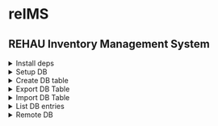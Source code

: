 # reIMS
## REHAU Inventory Management System
<details>
  <summary>Install deps</summary>
  
```
pip --trusted-host pypi.org --trusted-host pypi.python.org --trusted-host files.pythonhosted.org  --trusted-host piwheels.org install -r requirements.txt
sudo apt-get update
sudo apt-get install postgresql
sudo apt-get install python3-kivy
sudo apt-get install python3-psycopg2
```
</details>

<details>
  <summary>Setup DB</summary>
  
```
sudo su postgres
createuser pi -P --interactive
psql
CREATE DATABASE pi;
exit
exit
psql
CREATE DATABASE reims;
```
</details>

<details>
  <summary>Create DB table</summary>
  
```sql
CREATE TABLE IF NOT EXISTS cords (
    item VARCHAR (255) PRIMARY KEY,
    amount INT NOT NULL,
    connector VARCHAR (255) NOT NULL,
    color VARCHAR (255) NOT NULL,
    type VARCHAR (255) NOT NULL,
    length INT NOT NULL,
    class VARCHAR (255) NOT NULL,
    mode VARCHAR (255)
);
```
</details>

<details>
  <summary>Export DB Table</summary>
  
```sql
COPY cords TO '/home/pi/reIMS/table.csv' DELIMITER ',' CSV HEADER;
```
</details>

<details>
  <summary>Import DB Table</summary>
  
```sql
COPY cords(item,amount,connector,color,type,length,class,mode)
FROM '/home/pi/reIMS/table.csv' DELIMITER ',' CSV HEADER;
```
</details>

<details>
  <summary>List DB entries</summary>
  
```sql
SELECT * FROM cords;
```
</details>

<details>
  <summary>Remote DB</summary>
  
```
sudo nano /etc/postgresql/13/main/pg_hba.conf
```
```
host    all             all              0.0.0.0/0                       trust
host    all             all              ::/0                            trust
```
```
sudo nano /etc/postgresql/13/main/postgresql.conf
```
```
listen_addresses = '*'
```
```
sudo /etc/init.d/postgresql restart
```
</details>
